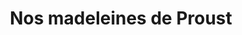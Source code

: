 ---
title: "Nos madeleines de Proust"
url: /saint-just-saint-rambert/nos-madeleines-de-proust/
shop: livres
---